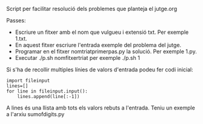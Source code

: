 Script per facilitar resolució dels problemes que planteja el jutge.org

Passes:
- Escriure un fitxer amb el nom que vulgueu i extensió txt. Per exemple 1.txt.
- En aquest fitxer escriure l'entrada exemple del problema del jutge.
- Programar en el fitxer nomtriatprimerpas.py la solució. Per exemple 1.py.
- Executar ./p.sh nomfitxertriat per exemple ./p.sh 1

Si s'ha de recollir multiples línies de valors d'entrada podeu fer codi inicial:
```python3=
import fileinput
lines=[]
for line in fileinput.input():
    lines.append(line[:-1])
```

A lines és una llista amb tots els valors rebuts a l'entrada. Teniu un exemple a l'arxiu sumofdigits.py
